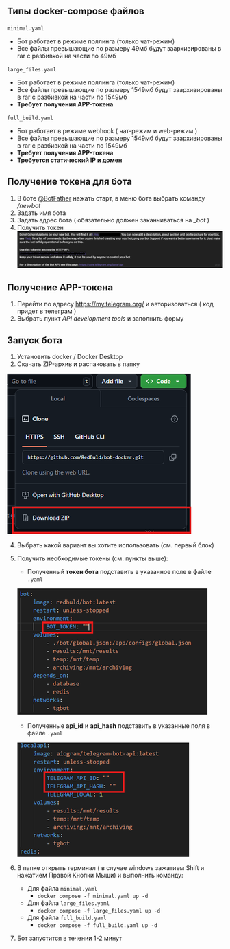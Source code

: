 ## Типы docker-compose файлов

`minimal.yaml`

- Бот работает в режиме поллинга (только чат-режим)
- Все файлы превышающие по размеру 49мб будут заархивированы в rar с разбивкой на части по 49мб

`large_files.yaml`

- Бот работает в режиме поллинга (только чат-режим)
- Все файлы превышающие по размеру 1549мб будут заархивированы в rar с разбивкой на части по 1549мб
- **Требует получения APP-токена**

`full_build.yaml`

- Бот работает в режиме webhook ( чат-режим и web-режим )
- Все файлы превышающие по размеру 1549мб будут заархивированы в rar с разбивкой на части по 1549мб
- **Требует получения APP-токена**
- **Требуется статический IP и домен**

## Получение токена для бота

1. В боте [@BotFather](https://t.me/botfather) нажать старт, в меню бота выбрать команду */newbot*
2. Задать имя бота
3. Задать адрес бота ( обязательно должен заканчиваться на *_bot* )
4. Получить токен
![enter image description here](https://github.com/RedBuld/bot-docker/blob/main/README/1.new_bot_message.png?raw=true)

## Получение APP-токена

1. Перейти по адресу https://my.telegram.org/ и авторизоваться ( код придет в телеграм )
2. Выбрать пункт *API development tools* и заполнить форму

## Запуск бота

1. Установить docker / Docker Desktop
2. Скачать ZIP-архив и распаковать в папку

![enter image description here](https://github.com/RedBuld/bot-docker/blob/main/README/3.save_git.png?raw=true)

4. Выбрать какой вариант вы хотите использовать (см. первый блок)
5. Получить необходимые токены (см. пункты выше):
	- Полученный **токен бота** подставить в указанное поле в файле `.yaml`

	![enter image description here](https://github.com/RedBuld/bot-docker/blob/main/README/1.place_token_to_file.png?raw=true)

	- Полученные **api_id** и **api_hash**  подставить в указанные поля в файле `.yaml`

	![enter image description here](https://github.com/RedBuld/bot-docker/blob/main/README/2.place_api_to_file.png?raw=true)

6. В папке открыть терминал ( в случае windows зажатием Shift и нажатием Правой Кнопки Мыши) и выполнить команду:
    - Для файла `minimal.yaml`
        - `docker compose -f minimal.yaml up -d`
    - Для файла `large_files.yaml`
        - `docker compose -f large_files.yaml up -d`
    - Для файла `full_build.yaml`
        - `docker compose -f full_build.yaml up -d`

7. Бот запустится в течении 1-2 минут